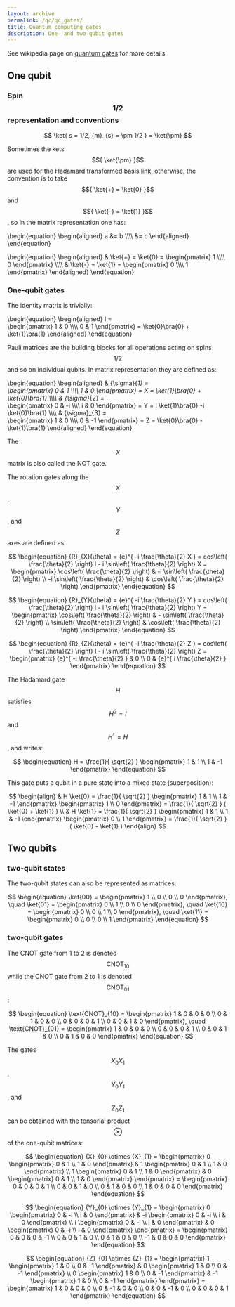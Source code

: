 ```yaml
---
layout: archive
permalink: /qc/qc_gates/
title: Quantum computing gates
description: One- and two-qubit gates
---
```


See wikipedia page on [quantum gates](https://en.wikipedia.org/wiki/Quantum_logic_gate) for more details.

## One qubit

### Spin $${ 1/2 }$$ representation and conventions

$$
\ket{ s = 1/2, {m}_{s} = \pm 1/2 } = \ket{\pm}
$$

Sometimes the kets $${ \ket{\pm} }$$ are used for the Hadamard transformed basis [link](https://en.wikipedia.org/wiki/Controlled_NOT_gate), otherwise, the convention is to take $${ \ket{+} = \ket{0} }$$ and $${ \ket{-} = \ket{1} }$$, so in the matrix representation one has:  

\begin{equation}
\begin{aligned}
    a &= b \\\\\\\\
			&= c
\end{aligned}
\end{equation}


\begin{equation}
\begin{aligned}
  & \ket{+} = \ket{0} = 
  \begin{pmatrix}
    1 \\\\\\\\
    0
  \end{pmatrix} \\\\\\\\
  & \ket{-} = \ket{1} = 
  \begin{pmatrix}
    0 \\\\\\\\
    1
  \end{pmatrix}
\end{aligned}
\end{equation}


### One-qubit gates

The identity matrix is trivially:

\begin{equation}
\begin{aligned}
  I =  
  \begin{pmatrix}
    1 & 0 \\\\\\\\
    0 & 1
  \end{pmatrix} 
  = \ket{0}\bra{0} + \ket{1}\bra{1}
\end{aligned}
\end{equation}



Pauli matrices are the building blocks for all operations acting on spins $${ 1/2 }$$ and so on individual qubits. In matrix representation they are defined as:  

\begin{equation}
\begin{aligned}
  & {\sigma}_{1} =  
  \begin{pmatrix}
    0 & 1 \\\\\\\\
    1 & 0
  \end{pmatrix} 
  = X = \ket{1}\bra{0} + \ket{0}\bra{1} \\\\\\\\
  & {\sigma}_{2} =  
  \begin{pmatrix}
    0 & -i \\\\\\\\
    i & 0
  \end{pmatrix} 
  = Y = i \ket{1}\bra{0} -i \ket{0}\bra{1} \\\\\\\\
  & {\sigma}_{3} =  
  \begin{pmatrix}
    1 & 0 \\\\\\\\
    0 & -1
  \end{pmatrix} 
  = Z = \ket{0}\bra{0} - \ket{1}\bra{1}
\end{aligned}
\end{equation}

The $${ X }$$ matrix is also called the NOT gate.

The rotation gates along the $${ X }$$, $${ Y }$$, and $${ Z }$$ axes are defined as:

$$
\begin{equation}
  {R}_{X}(\theta) = {e}^{ -i \frac{\theta}{2} X } = cos\left( \frac{\theta}{2} \right) I - i \sin\left( \frac{\theta}{2} \right) X = 
  \begin{pmatrix}
    \cos\left( \frac{\theta}{2} \right) & -i \sin\left( \frac{\theta}{2} \right) \\
    -i \sin\left( \frac{\theta}{2} \right) & \cos\left( \frac{\theta}{2} \right)
  \end{pmatrix} 
\end{equation}
$$  

$$
\begin{equation}
  {R}_{Y}(\theta) = {e}^{ -i \frac{\theta}{2} Y } = cos\left( \frac{\theta}{2} \right) I - i \sin\left( \frac{\theta}{2} \right) Y = 
  \begin{pmatrix}
    \cos\left( \frac{\theta}{2} \right) & - \sin\left( \frac{\theta}{2} \right) \\
     \sin\left( \frac{\theta}{2} \right) & \cos\left( \frac{\theta}{2} \right)
  \end{pmatrix} 
\end{equation}
$$  

$$
\begin{equation}
  {R}_{Z}(\theta) = {e}^{ -i \frac{\theta}{2} Z } = cos\left( \frac{\theta}{2} \right) I - i \sin\left( \frac{\theta}{2} \right) Z = 
  \begin{pmatrix}
    {e}^{ -i \frac{\theta}{2} } & 0 \\
    0 & {e}^{ i \frac{\theta}{2} }
  \end{pmatrix} 
\end{equation}
$$  


The Hadamard gate $${ H }$$ satisfies $${ {H}^{2} = I }$$ and $${ {H}^{\dagger} = H }$$, and writes:  

$$
\begin{equation}
  H = \frac{1}{ \sqrt{2} } 
  \begin{pmatrix}
    1 & 1 \\
    1 & -1
  \end{pmatrix} 
\end{equation}
$$  

This gate puts a qubit in a pure state into a mixed state (superposition):

$$
\begin{align}
  & H \ket{0} = \frac{1}{ \sqrt{2} } 
  \begin{pmatrix}
    1 & 1 \\
    1 & -1
  \end{pmatrix} 
	\begin{pmatrix}
    1 \\
    0 
  \end{pmatrix} 
  = \frac{1}{ \sqrt{2} } ( \ket{0} + \ket{1} ) \\
  & H \ket{1} = \frac{1}{ \sqrt{2} } 
  \begin{pmatrix}
    1 & 1 \\
    1 & -1
  \end{pmatrix} 
	\begin{pmatrix}
    0 \\
    1 
  \end{pmatrix} 
  = \frac{1}{ \sqrt{2} } ( \ket{0} - \ket{1} )
\end{align}
$$  


## Two qubits

### two-qubit states

The two-qubit states can also be represented as matrices:

$$
\begin{equation}
  \ket{00} = 
  \begin{pmatrix}
    1 \\
    0 \\
    0 \\
    0 
  \end{pmatrix}, \quad 
  \ket{01} = 
  \begin{pmatrix}
    0 \\
    1 \\
    0 \\
    0 
  \end{pmatrix}, \quad 
  \ket{10} = 
  \begin{pmatrix}
    0 \\
    0 \\
    1 \\
    0 
  \end{pmatrix}, \quad 
  \ket{11} = 
  \begin{pmatrix}
    0 \\
    0 \\
    0 \\
    1 
  \end{pmatrix}
\end{equation}
$$  


### two-qubit gates

The CNOT gate from 1 to 2 is denoted $${ \text{CNOT}_{10} }$$ while the CNOT gate from 2 to 1 is denoted $${ \text{CNOT}_{01} }$$:

$$
\begin{equation}
  \text{CNOT}_{10} =  
  \begin{pmatrix}
		1 & 0 & 0 & 0 \\
		0 & 1 & 0 & 0 \\
    0 & 0 & 0 & 1 \\
    0 & 0 & 1 & 0 
  \end{pmatrix}, \quad 
  \text{CNOT}_{01} =  
  \begin{pmatrix}
		1 & 0 & 0 & 0 \\
		0 & 0 & 0 & 1 \\
    0 & 0 & 1 & 0 \\
    0 & 1 & 0 & 0 
	\end{pmatrix}
  \end{equation}
$$  

The gates $${ {X}_{0} {X}_{1} }$$, $${ {Y}_{0} {Y}_{1} }$$, and $${ {Z}_{0} {Z}_{1} }$$ can be obtained with the tensorial product $${ \otimes }$$ of the one-qubit matrices:

$$
\begin{equation}
	{X}_{0} \otimes {X}_{1} =  
	\begin{pmatrix}
		0 \begin{pmatrix} 
				0 & 1 \\
				1 & 0
			\end{pmatrix} & 1 \begin{pmatrix}
													0 & 1 \\
													1 & 0
												\end{pmatrix} \\
    1 \begin{pmatrix} 
				0 & 1 \\
				1 & 0
			\end{pmatrix} & 0 \begin{pmatrix}
													0 & 1 \\
													1 & 0
												\end{pmatrix} 
  \end{pmatrix} = 
  \begin{pmatrix}
		0 & 0 & 0 & 1 \\
		0 & 0 & 1 & 0 \\
    0 & 1 & 0 & 0 \\
    1 & 0 & 0 & 0 
  \end{pmatrix}
\end{equation}
$$  

  
$$
\begin{equation}
	{Y}_{0} \otimes {Y}_{1} =  
	\begin{pmatrix}
		0 \begin{pmatrix} 
				0 & -i \\
				i & 0
			\end{pmatrix} & -i \begin{pmatrix}
													0 & -i \\
													i & 0
												\end{pmatrix} \\
    i \begin{pmatrix} 
				0 & -i \\
				i & 0
			\end{pmatrix} & 0 \begin{pmatrix}
													0 & -i \\
													i & 0
												\end{pmatrix} 
  \end{pmatrix} = 
  \begin{pmatrix}
		0 & 0 & 0 & -1 \\
		0 & 0 & 1 & 0 \\
    0 & 1 & 0 & 0 \\
    -1 & 0 & 0 & 0 
  \end{pmatrix}
\end{equation}
$$  

$$
\begin{equation}
	{Z}_{0} \otimes {Z}_{1} =  
	\begin{pmatrix}
		1 \begin{pmatrix} 
				1 & 0 \\
				0 & -1
			\end{pmatrix} & 0 \begin{pmatrix}
													1 & 0 \\
													0 & -1
												\end{pmatrix} \\
    0 \begin{pmatrix} 
				1 & 0 \\
				0 & -1
			\end{pmatrix} & -1 \begin{pmatrix}
													1 & 0 \\
													0 & -1
												\end{pmatrix} 
  \end{pmatrix} = 
  \begin{pmatrix}
		1 & 0 & 0 & 0 \\
		0 & -1 & 0 & 0 \\
    0 & 0 & -1 & 0 \\
    0 & 0 & 0 & 1 
  \end{pmatrix}
\end{equation}
$$  



